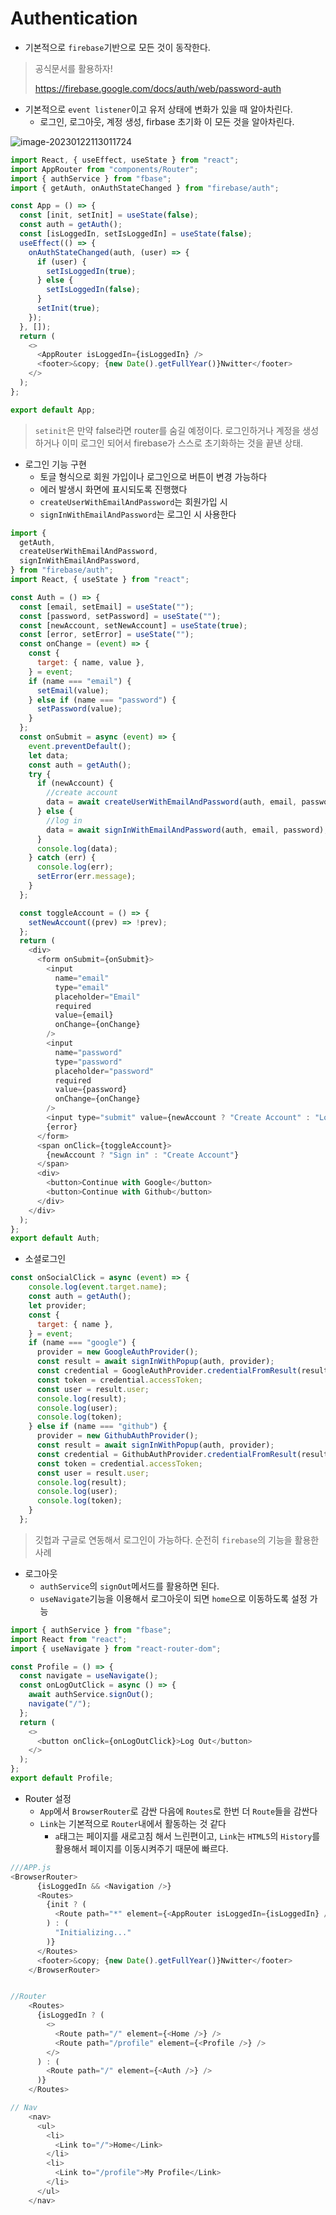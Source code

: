 # Authentication

- 기본적으로 `firebase`기반으로 모든 것이 동작한다.

> 공식문서를 활용하자!
>
> https://firebase.google.com/docs/auth/web/password-auth

- 기본적으로 `event listener`이고 유저 상태에 변화가 있을 때 알아차린다.
  - 로그인, 로그아웃, 계정 생성, firbase 초기화 이 모든 것을 알아차린다.

![image-20230122113011724](assets/image-20230122113011724.png)

```js
import React, { useEffect, useState } from "react";
import AppRouter from "components/Router";
import { authService } from "fbase";
import { getAuth, onAuthStateChanged } from "firebase/auth";

const App = () => {
  const [init, setInit] = useState(false);
  const auth = getAuth();
  const [isLoggedIn, setIsLoggedIn] = useState(false);
  useEffect(() => {
    onAuthStateChanged(auth, (user) => {
      if (user) {
        setIsLoggedIn(true);
      } else {
        setIsLoggedIn(false);
      }
      setInit(true);
    });
  }, []);
  return (
    <>
      <AppRouter isLoggedIn={isLoggedIn} />
      <footer>&copy; {new Date().getFullYear()}Nwitter</footer>
    </>
  );
};

export default App;

```

> `setinit`은 만약 false라면 router를 숨길 예정이다. 로그인하거나 계정을 생성하거나 이미 로그인 되어서 firebase가 스스로 초기화하는 것을 끝낸 상태.



- 로그인 기능 구현
  - 토글 형식으로 회원 가입이나 로그인으로 버튼이 변경 가능하다
  - 에러 발생시 화면에 표시되도록 진행했다
  - `createUserWithEmailAndPassword`는 회원가입 시
  - `signInWithEmailAndPassword`는 로그인 시 사용한다

```js
import {
  getAuth,
  createUserWithEmailAndPassword,
  signInWithEmailAndPassword,
} from "firebase/auth";
import React, { useState } from "react";

const Auth = () => {
  const [email, setEmail] = useState("");
  const [password, setPassword] = useState("");
  const [newAccount, setNewAccount] = useState(true);
  const [error, setError] = useState("");
  const onChange = (event) => {
    const {
      target: { name, value },
    } = event;
    if (name === "email") {
      setEmail(value);
    } else if (name === "password") {
      setPassword(value);
    }
  };
  const onSubmit = async (event) => {
    event.preventDefault();
    let data;
    const auth = getAuth();
    try {
      if (newAccount) {
        //create account
        data = await createUserWithEmailAndPassword(auth, email, password);
      } else {
        //log in
        data = await signInWithEmailAndPassword(auth, email, password);
      }
      console.log(data);
    } catch (err) {
      console.log(err);
      setError(err.message);
    }
  };

  const toggleAccount = () => {
    setNewAccount((prev) => !prev);
  };
  return (
    <div>
      <form onSubmit={onSubmit}>
        <input
          name="email"
          type="email"
          placeholder="Email"
          required
          value={email}
          onChange={onChange}
        />
        <input
          name="password"
          type="password"
          placeholder="password"
          required
          value={password}
          onChange={onChange}
        />
        <input type="submit" value={newAccount ? "Create Account" : "Log In"} />
        {error}
      </form>
      <span onClick={toggleAccount}>
        {newAccount ? "Sign in" : "Create Account"}
      </span>
      <div>
        <button>Continue with Google</button>
        <button>Continue with Github</button>
      </div>
    </div>
  );
};
export default Auth;
```



- 소셜로그인

```js
const onSocialClick = async (event) => {
    console.log(event.target.name);
    const auth = getAuth();
    let provider;
    const {
      target: { name },
    } = event;
    if (name === "google") {
      provider = new GoogleAuthProvider();
      const result = await signInWithPopup(auth, provider);
      const credential = GoogleAuthProvider.credentialFromResult(result);
      const token = credential.accessToken;
      const user = result.user;
      console.log(result);
      console.log(user);
      console.log(token);
    } else if (name === "github") {
      provider = new GithubAuthProvider();
      const result = await signInWithPopup(auth, provider);
      const credential = GithubAuthProvider.credentialFromResult(result);
      const token = credential.accessToken;
      const user = result.user;
      console.log(result);
      console.log(user);
      console.log(token);
    }
  };
```

> 깃헙과 구글로 연동해서 로그인이 가능하다. 순전히 `firebase`의 기능을 활용한 사례



- 로그아웃
  - `authService`의 `signOut`메서드를 활용하면 된다.
  - `useNavigate`기능을 이용해서 로그아웃이 되면 `home`으로 이동하도록 설정 가능

```js
import { authService } from "fbase";
import React from "react";
import { useNavigate } from "react-router-dom";

const Profile = () => {
  const navigate = useNavigate();
  const onLogOutClick = async () => {
    await authService.signOut();
    navigate("/");
  };
  return (
    <>
      <button onClick={onLogOutClick}>Log Out</button>
    </>
  );
};
export default Profile;
```



- Router 설정
  - `App`에서 `BrowserRouter`로 감싼 다음에 `Routes`로 한번 더 `Route`들을 감싼다
  - `Link`는 기본적으로 `Router`내에서 활동하는 것 같다
    - `a`태그는 페이지를 새로고침 해서 느린편이고, `Link`는 `HTML5`의 `History`를 활용해서 페이지를 이동시켜주기 때문에 빠르다.

```js
///APP.js
<BrowserRouter>
      {isLoggedIn && <Navigation />}
      <Routes>
        {init ? (
          <Route path="*" element={<AppRouter isLoggedIn={isLoggedIn} />} />
        ) : (
          "Initializing..."
        )}
      </Routes>
      <footer>&copy; {new Date().getFullYear()}Nwitter</footer>
    </BrowserRouter>


//Router
    <Routes>
      {isLoggedIn ? (
        <>
          <Route path="/" element={<Home />} />
          <Route path="/profile" element={<Profile />} />
        </>
      ) : (
        <Route path="/" element={<Auth />} />
      )}
    </Routes>

// Nav
    <nav>
      <ul>
        <li>
          <Link to="/">Home</Link>
        </li>
        <li>
          <Link to="/profile">My Profile</Link>
        </li>
      </ul>
    </nav>
```

